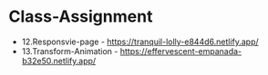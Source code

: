# Class-Assignment

* 12.Responsvie-page - https://tranquil-lolly-e844d6.netlify.app/
* 13.Transform-Animation - https://effervescent-empanada-b32e50.netlify.app/
